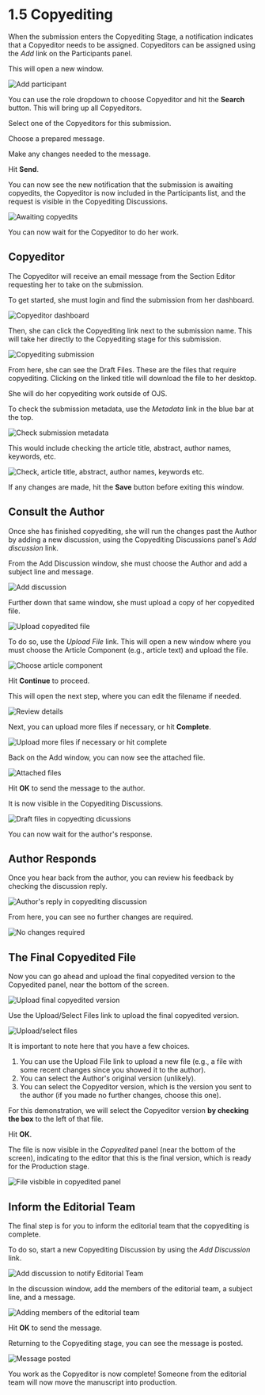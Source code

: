 # 1.5 Copyediting

When the submission enters the Copyediting Stage, a notification indicates that a Copyeditor needs to be assigned. Copyeditors can be assigned using the *Add* link on the Participants panel.

This will open a new window.

![Add participant](./images/1-5-1.png)

You can use the role dropdown to choose Copyeditor and hit the **Search** button. This will bring up all Copyeditors.

Select one of the Copyeditors for this submission.

Choose a prepared message.

Make any changes needed to the message.

Hit **Send**.

You can now see the new notification that the submission is awaiting copyedits, the Copyeditor is now included in the Participants list, and the request is visible in the Copyediting Discussions.

![Awaiting copyedits](./images/1-5-2.png)

You can now wait for the Copyeditor to do her work.

## Copyeditor
The Copyeditor will receive an email message from the Section Editor requesting her to take on the submission.

To get started, she must login and find the submission from her dashboard.

![Copyeditor dashboard](./images/1-5-3.png)

Then, she can click the Copyediting link next to the submission name. This will take her directly to the Copyediting stage for this submission.

![Copyediting submission](./images/1-5-4.png)

From here, she can see the Draft Files. These are the files that require copyediting. Clicking on the linked title will download the file to her desktop.

She will do her copyediting work outside of OJS.

To check the submission metadata, use the *Metadata* link in the blue bar at the top.

![Check submission metadata](./images/1-5-5.png)

This would include checking the article title, abstract, author names, keywords, etc.

![Check, article title, abstract, author names, keywords etc.](./images/1-5-6.png)

If any changes are made, hit the **Save** button before exiting this window.

## Consult the Author

Once she has finished copyediting, she will run the changes past the Author by adding a new discussion, using the Copyediting Discussions panel's *Add discussion* link.

From the Add Discussion window, she must choose the Author and add a subject line and message.

![Add discussion](./images/1-5-7.png)

Further down that same window, she must upload a copy of her copyedited file.

![Upload copyedited file](./images/1-5-8.png)

To do so, use the *Upload File* link. This will open a new window where you must choose the Article Component (e.g., article text) and upload the file.

![Choose article component](./images/1-5-9.png)

Hit **Continue** to proceed.

This will open the next step, where you can edit the filename if needed.

![Review details](./images/1-5-10.png)

Next, you can upload more files if necessary, or hit **Complete**.

![Upload more files if necessary or hit complete](./images/1-5-11.png)

Back on the Add window, you can now see the attached file.

![Attached files](./images/1-5-12.png)

Hit **OK** to send the message to the author.

It is now visible in the Copyediting Discussions.

![Draft files in copyedting dicussions](./images/1-5-13.png)

You can now wait for the author's response.

## Author Responds

Once you hear back from the author, you can review his feedback by checking the discussion reply.

![Author's reply in copyediting discussion](./images/1-5-14.png)

From here, you can see no further changes are required.

![No changes required](./images/1-5-15.png)

## The Final Copyedited File

Now you can go ahead and upload the final copyedited version to the Copyedited panel, near the bottom of the screen.

![Upload final copyedited version](./images/1-5-16.png)

Use the Upload/Select Files link to upload the final copyedited version.

![Upload/select files](./images/1-5-17.png)

It is important to note here that you have a few choices.

1. You can use the Upload File link to upload a new file (e.g., a file with some recent changes since you showed it to the author).
2. You can select the Author's original version (unlikely).
3. You can select the Copyeditor version, which is the version you sent to the author (if you made no further changes, choose this one).

For this demonstration, we will select the Copyeditor version **by checking the box** to the left of that file.

Hit **OK**.

The file is now visible in the *Copyedited* panel (near the bottom of the screen), indicating to the editor that this is the final version, which is ready for the Production stage.

![File visbible in copyedited panel](./images/1-5-18.png)

## Inform the Editorial Team

The final step is for you to inform the editorial team that the copyediting is complete.

To do so, start a new Copyediting Discussion by using the *Add Discussion* link.

![Add discussion to notify Editorial Team](./images/1-5-19.png)

In the discussion window, add the members of the editorial team, a subject line, and a message.

![Adding members of the editorial team](./images/1-5-20.png)

Hit **OK** to send the message.

Returning to the Copyediting stage, you can see the message is posted.

![Message posted](./images/1-5-21.png)

You work as the Copyeditor is now complete! Someone from the editorial team will now move the manuscript into production.